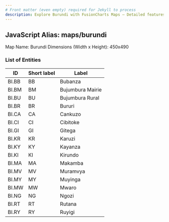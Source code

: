 ```yaml
---
# Front matter (even empty) required for Jekyll to process
description: Explore Burundi with FusionCharts Maps – Detailed features for seamless integration. Try now & enhance your data visualization today! 
---
```


## JavaScript Alias: maps/burundi

Map Name: Burundi
Dimensions (Width x Height): 450x490





### List of Entities

ID | Short label | Label
---|---|---|
BI.BB|BB|Bubanza
BI.BM|BM|Bujumbura Mairie
BI.BU|BU|Bujumbura Rural
BI.BR|BR|Bururi
BI.CA|CA|Cankuzo
BI.CI|CI|Cibitoke
BI.GI|GI|Gitega
BI.KR|KR|Karuzi
BI.KY|KY|Kayanza
BI.KI|KI|Kirundo
BI.MA|MA|Makamba
BI.MV|MV|Muramvya
BI.MY|MY|Muyinga
BI.MW|MW|Mwaro
BI.NG|NG|Ngozi
BI.RT|RT|Rutana
BI.RY|RY|Ruyigi

